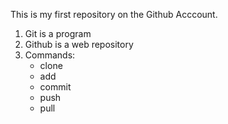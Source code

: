 This is my first repository on the Github Acccount.

1. Git is a program
2. Github is a web repository
3. Commands:
    - clone
    - add
    - commit
    - push
    - pull

